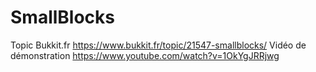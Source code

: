 # SmallBlocks

Topic Bukkit.fr https://www.bukkit.fr/topic/21547-smallblocks/
Vidéo de démonstration https://www.youtube.com/watch?v=1OkYgJRRjwg
